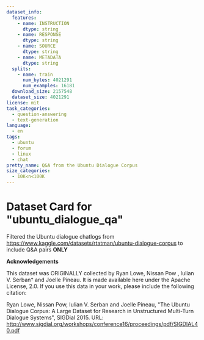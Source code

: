 ```yaml
---
dataset_info:
  features:
    - name: INSTRUCTION
      dtype: string
    - name: RESPONSE
      dtype: string
    - name: SOURCE
      dtype: string
    - name: METADATA
      dtype: string
  splits:
    - name: train
      num_bytes: 4021291
      num_examples: 16181
  download_size: 2157548
  dataset_size: 4021291
license: mit
task_categories:
  - question-answering
  - text-generation
language:
  - en
tags:
  - ubuntu
  - forum
  - linux
  - chat
pretty_name: Q&A from the Ubuntu Dialogue Corpus
size_categories:
  - 10K<n<100K
---
```


# Dataset Card for "ubuntu_dialogue_qa"

Filtered the Ubuntu dialogue chatlogs from
https://www.kaggle.com/datasets/rtatman/ubuntu-dialogue-corpus to include Q&A
pairs **ONLY**

**Acknowledgements**

This dataset was ORIGINALLY collected by Ryan Lowe, Nissan Pow , Iulian V.
Serban† and Joelle Pineau. It is made available here under the Apache License,
2.0. If you use this data in your work, please include the following citation:

Ryan Lowe, Nissan Pow, Iulian V. Serban and Joelle Pineau, "The Ubuntu Dialogue
Corpus: A Large Dataset for Research in Unstructured Multi-Turn Dialogue
Systems", SIGDial 2015. URL:
http://www.sigdial.org/workshops/conference16/proceedings/pdf/SIGDIAL40.pdf
